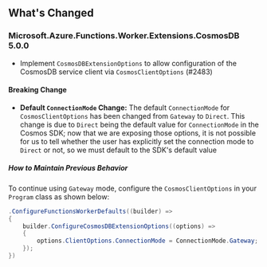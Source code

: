 ## What's Changed

<!-- Please add your release notes in the following format:
- My change description (#PR/#issue)
-->

### Microsoft.Azure.Functions.Worker.Extensions.CosmosDB 5.0.0

- Implement `CosmosDBExtensionOptions` to allow configuration of the CosmosDB service client via `CosmosClientOptions` (#2483)

#### Breaking Change

- **Default `ConnectionMode` Change:** The default `ConnectionMode` for `CosmosClientOptions` has been changed from `Gateway` to `Direct`.
  This change is due to `Direct` being the default value for `ConnectionMode` in the Cosmos SDK; now that we are exposing those options,
  it is not possible for us to tell whether the user has explicitly set the connection mode to `Direct` or not, so we must default to the
  SDK's default value

##### How to Maintain Previous Behavior

To continue using `Gateway` mode, configure the `CosmosClientOptions` in your `Program` class as shown below:

```csharp
.ConfigureFunctionsWorkerDefaults((builder) =>
{
    builder.ConfigureCosmosDBExtensionOptions((options) =>
    {
        options.ClientOptions.ConnectionMode = ConnectionMode.Gateway;
    });
})
```
